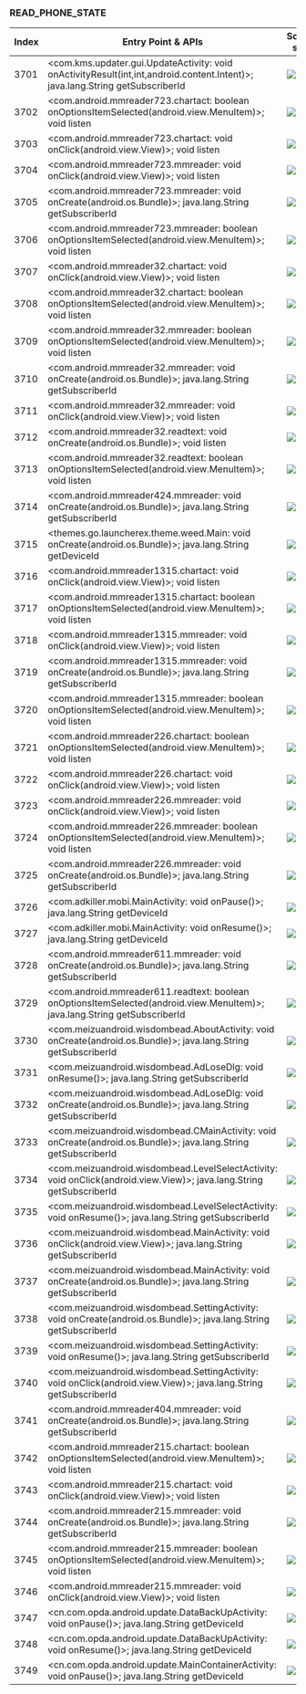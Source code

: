 ### READ_PHONE_STATE
| Index | Entry Point & APIs | Screen shot | Resource id | Label |
| ------------- | ------------- | ------------- |-------------|-------------|
| 3701 | <com.kms.updater.gui.UpdateActivity: void onActivityResult(int,int,android.content.Intent)>; java.lang.String getSubscriberId | ![](D:\COSMOS\output\py\Drebin\VirusShare_Android_20130506\VirusShare_89445cbceb1919cb0d19f1872edaa7d7\com.kms.updater.gui.UpdateActivity.png) |  | |
| 3702 | <com.android.mmreader723.chartact: boolean onOptionsItemSelected(android.view.MenuItem)>; void listen | ![](D:\COSMOS\output\py\Drebin\VirusShare_Android_20130506\VirusShare_896a35822a398ce45eeb2db29dfeac92\com.android.mmreader723.chartact.png) |  | |
| 3703 | <com.android.mmreader723.chartact: void onClick(android.view.View)>; void listen | ![](D:\COSMOS\output\py\Drebin\VirusShare_Android_20130506\VirusShare_896a35822a398ce45eeb2db29dfeac92\com.android.mmreader723.chartact.png) |  | |
| 3704 | <com.android.mmreader723.mmreader: void onClick(android.view.View)>; void listen | ![](D:\COSMOS\output\py\Drebin\VirusShare_Android_20130506\VirusShare_896a35822a398ce45eeb2db29dfeac92\com.android.mmreader723.mmreader.png) |  | |
| 3705 | <com.android.mmreader723.mmreader: void onCreate(android.os.Bundle)>; java.lang.String getSubscriberId | ![](D:\COSMOS\output\py\Drebin\VirusShare_Android_20130506\VirusShare_caa7c38910958ac3c709832029701496\com.android.mmreader723.mmreader.png) |  | |
| 3706 | <com.android.mmreader723.mmreader: boolean onOptionsItemSelected(android.view.MenuItem)>; void listen | ![](D:\COSMOS\output\py\Drebin\VirusShare_Android_20130506\VirusShare_896a35822a398ce45eeb2db29dfeac92\com.android.mmreader723.mmreader.png) |  | |
| 3707 | <com.android.mmreader32.chartact: void onClick(android.view.View)>; void listen | ![](D:\COSMOS\output\py\Drebin\VirusShare_Android_20130506\VirusShare_896b8f1c9dc3af7569e191ff58244754\com.android.mmreader32.chartact.png) |  | |
| 3708 | <com.android.mmreader32.chartact: boolean onOptionsItemSelected(android.view.MenuItem)>; void listen | ![](D:\COSMOS\output\py\Drebin\VirusShare_Android_20130506\VirusShare_896b8f1c9dc3af7569e191ff58244754\com.android.mmreader32.chartact.png) |  | |
| 3709 | <com.android.mmreader32.mmreader: boolean onOptionsItemSelected(android.view.MenuItem)>; void listen | ![](D:\COSMOS\output\py\Drebin\VirusShare_Android_20130506\VirusShare_896b8f1c9dc3af7569e191ff58244754\com.android.mmreader32.mmreader.png) |  | |
| 3710 | <com.android.mmreader32.mmreader: void onCreate(android.os.Bundle)>; java.lang.String getSubscriberId | ![](D:\COSMOS\output\py\Drebin\VirusShare_Android_20130506\VirusShare_896b8f1c9dc3af7569e191ff58244754\com.android.mmreader32.mmreader.png) |  | |
| 3711 | <com.android.mmreader32.mmreader: void onClick(android.view.View)>; void listen | ![](D:\COSMOS\output\py\Drebin\VirusShare_Android_20130506\VirusShare_896b8f1c9dc3af7569e191ff58244754\com.android.mmreader32.mmreader.png) |  | |
| 3712 | <com.android.mmreader32.readtext: void onCreate(android.os.Bundle)>; void listen | ![](D:\COSMOS\output\py\Drebin\VirusShare_Android_20130506\VirusShare_896b8f1c9dc3af7569e191ff58244754\com.android.mmreader32.readtext.png) |  | |
| 3713 | <com.android.mmreader32.readtext: boolean onOptionsItemSelected(android.view.MenuItem)>; void listen | ![](D:\COSMOS\output\py\Drebin\VirusShare_Android_20130506\VirusShare_896b8f1c9dc3af7569e191ff58244754\com.android.mmreader32.readtext.png) |  | |
| 3714 | <com.android.mmreader424.mmreader: void onCreate(android.os.Bundle)>; java.lang.String getSubscriberId | ![](D:\COSMOS\output\py\Drebin\VirusShare_Android_20130506\VirusShare_896d84fdd707690eb2bfe7a39951b0b4\com.android.mmreader424.mmreader.png) |  | |
| 3715 | <themes.go.launcherex.theme.weed.Main: void onCreate(android.os.Bundle)>; java.lang.String getDeviceId | ![](D:\COSMOS\output\py\Drebin\VirusShare_Android_20130506\VirusShare_8986b117f8933eb6643e2a82a8a1e4b6\themes.go.launcherex.theme.weed.Main.png) |  | |
| 3716 | <com.android.mmreader1315.chartact: void onClick(android.view.View)>; void listen | ![](D:\COSMOS\output\py\Drebin\VirusShare_Android_20130506\VirusShare_8a993ff491cd27cfc91cc1b9e41af714\com.android.mmreader1315.chartact.png) |  | |
| 3717 | <com.android.mmreader1315.chartact: boolean onOptionsItemSelected(android.view.MenuItem)>; void listen | ![](D:\COSMOS\output\py\Drebin\VirusShare_Android_20130506\VirusShare_8a993ff491cd27cfc91cc1b9e41af714\com.android.mmreader1315.chartact.png) |  | |
| 3718 | <com.android.mmreader1315.mmreader: void onClick(android.view.View)>; void listen | ![](D:\COSMOS\output\py\Drebin\VirusShare_Android_20130506\VirusShare_8a993ff491cd27cfc91cc1b9e41af714\com.android.mmreader1315.mmreader.png) |  | |
| 3719 | <com.android.mmreader1315.mmreader: void onCreate(android.os.Bundle)>; java.lang.String getSubscriberId | ![](D:\COSMOS\output\py\Drebin\VirusShare_Android_20130506\VirusShare_8a993ff491cd27cfc91cc1b9e41af714\com.android.mmreader1315.mmreader.png) |  | |
| 3720 | <com.android.mmreader1315.mmreader: boolean onOptionsItemSelected(android.view.MenuItem)>; void listen | ![](D:\COSMOS\output\py\Drebin\VirusShare_Android_20130506\VirusShare_8a993ff491cd27cfc91cc1b9e41af714\com.android.mmreader1315.mmreader.png) |  | |
| 3721 | <com.android.mmreader226.chartact: boolean onOptionsItemSelected(android.view.MenuItem)>; void listen | ![](D:\COSMOS\output\py\Drebin\VirusShare_Android_20130506\VirusShare_8aaa52f6b90a2be3b5239a0dabc8a3fe\com.android.mmreader226.chartact.png) |  | |
| 3722 | <com.android.mmreader226.chartact: void onClick(android.view.View)>; void listen | ![](D:\COSMOS\output\py\Drebin\VirusShare_Android_20130506\VirusShare_8aaa52f6b90a2be3b5239a0dabc8a3fe\com.android.mmreader226.chartact.png) |  | |
| 3723 | <com.android.mmreader226.mmreader: void onClick(android.view.View)>; void listen | ![](D:\COSMOS\output\py\Drebin\VirusShare_Android_20130506\VirusShare_8aaa52f6b90a2be3b5239a0dabc8a3fe\com.android.mmreader226.mmreader.png) |  | |
| 3724 | <com.android.mmreader226.mmreader: boolean onOptionsItemSelected(android.view.MenuItem)>; void listen | ![](D:\COSMOS\output\py\Drebin\VirusShare_Android_20130506\VirusShare_8aaa52f6b90a2be3b5239a0dabc8a3fe\com.android.mmreader226.mmreader.png) |  | |
| 3725 | <com.android.mmreader226.mmreader: void onCreate(android.os.Bundle)>; java.lang.String getSubscriberId | ![](D:\COSMOS\output\py\Drebin\VirusShare_Android_20130506\VirusShare_8aaa52f6b90a2be3b5239a0dabc8a3fe\com.android.mmreader226.mmreader.png) |  | |
| 3726 | <com.adkiller.mobi.MainActivity: void onPause()>; java.lang.String getDeviceId | ![](D:\COSMOS\output\py\Drebin\VirusShare_Android_20130506\VirusShare_8aac895c71ea74517f7e6c87b11b6938\com.adkiller.mobi.MainActivity.png) |  | |
| 3727 | <com.adkiller.mobi.MainActivity: void onResume()>; java.lang.String getDeviceId | ![](D:\COSMOS\output\py\Drebin\VirusShare_Android_20130506\VirusShare_8aac895c71ea74517f7e6c87b11b6938\com.adkiller.mobi.MainActivity.png) |  | |
| 3728 | <com.android.mmreader611.mmreader: void onCreate(android.os.Bundle)>; java.lang.String getSubscriberId | ![](D:\COSMOS\output\py\Drebin\VirusShare_Android_20130506\VirusShare_8aaf53ce9f39e33a072334e2ff0e95dd\com.android.mmreader611.mmreader.png) |  | |
| 3729 | <com.android.mmreader611.readtext: boolean onOptionsItemSelected(android.view.MenuItem)>; java.lang.String getSubscriberId | ![](D:\COSMOS\output\py\Drebin\VirusShare_Android_20130506\VirusShare_8aaf53ce9f39e33a072334e2ff0e95dd\com.android.mmreader611.readtext.png) |  | |
| 3730 | <com.meizuandroid.wisdombead.AboutActivity: void onCreate(android.os.Bundle)>; java.lang.String getSubscriberId | ![](D:\COSMOS\output\py\Drebin\VirusShare_Android_20130506\VirusShare_8adb398a1b2fe59f1549031fe8375fc8\com.meizuandroid.wisdombead.AboutActivity.png) |  | |
| 3731 | <com.meizuandroid.wisdombead.AdLoseDlg: void onResume()>; java.lang.String getSubscriberId | ![](D:\COSMOS\output\py\Drebin\VirusShare_Android_20130506\VirusShare_8adb398a1b2fe59f1549031fe8375fc8\com.meizuandroid.wisdombead.AdLoseDlg.png) |  | |
| 3732 | <com.meizuandroid.wisdombead.AdLoseDlg: void onCreate(android.os.Bundle)>; java.lang.String getSubscriberId | ![](D:\COSMOS\output\py\Drebin\VirusShare_Android_20130506\VirusShare_8adb398a1b2fe59f1549031fe8375fc8\com.meizuandroid.wisdombead.AdLoseDlg.png) |  | |
| 3733 | <com.meizuandroid.wisdombead.CMainActivity: void onCreate(android.os.Bundle)>; java.lang.String getSubscriberId | ![](D:\COSMOS\output\py\Drebin\VirusShare_Android_20130506\VirusShare_8cceba8a2c48ccdcc346dfb3cd243fb4\com.meizuandroid.wisdombead.CMainActivity.png) |  | |
| 3734 | <com.meizuandroid.wisdombead.LevelSelectActivity: void onClick(android.view.View)>; java.lang.String getSubscriberId | ![](D:\COSMOS\output\py\Drebin\VirusShare_Android_20130506\VirusShare_8adb398a1b2fe59f1549031fe8375fc8\com.meizuandroid.wisdombead.LevelSelectActivity.png) |  | |
| 3735 | <com.meizuandroid.wisdombead.LevelSelectActivity: void onResume()>; java.lang.String getSubscriberId | ![](D:\COSMOS\output\py\Drebin\VirusShare_Android_20130506\VirusShare_8cceba8a2c48ccdcc346dfb3cd243fb4\com.meizuandroid.wisdombead.LevelSelectActivity.png) |  | |
| 3736 | <com.meizuandroid.wisdombead.MainActivity: void onClick(android.view.View)>; java.lang.String getSubscriberId | ![](D:\COSMOS\output\py\Drebin\VirusShare_Android_20130506\VirusShare_8cceba8a2c48ccdcc346dfb3cd243fb4\com.meizuandroid.wisdombead.MainActivity.png) |  | |
| 3737 | <com.meizuandroid.wisdombead.MainActivity: void onCreate(android.os.Bundle)>; java.lang.String getSubscriberId | ![](D:\COSMOS\output\py\Drebin\VirusShare_Android_20130506\VirusShare_8cceba8a2c48ccdcc346dfb3cd243fb4\com.meizuandroid.wisdombead.MainActivity.png) |  | |
| 3738 | <com.meizuandroid.wisdombead.SettingActivity: void onCreate(android.os.Bundle)>; java.lang.String getSubscriberId | ![](D:\COSMOS\output\py\Drebin\VirusShare_Android_20130506\VirusShare_8adb398a1b2fe59f1549031fe8375fc8\com.meizuandroid.wisdombead.SettingActivity.png) |  | |
| 3739 | <com.meizuandroid.wisdombead.SettingActivity: void onResume()>; java.lang.String getSubscriberId | ![](D:\COSMOS\output\py\Drebin\VirusShare_Android_20130506\VirusShare_8adb398a1b2fe59f1549031fe8375fc8\com.meizuandroid.wisdombead.SettingActivity.png) |  | |
| 3740 | <com.meizuandroid.wisdombead.SettingActivity: void onClick(android.view.View)>; java.lang.String getSubscriberId | ![](D:\COSMOS\output\py\Drebin\VirusShare_Android_20130506\VirusShare_8adb398a1b2fe59f1549031fe8375fc8\com.meizuandroid.wisdombead.SettingActivity.png) |  | |
| 3741 | <com.android.mmreader404.mmreader: void onCreate(android.os.Bundle)>; java.lang.String getSubscriberId | ![](D:\COSMOS\output\py\Drebin\VirusShare_Android_20130506\VirusShare_8ae719343b4c6a5c7b487bff5f975e50\com.android.mmreader404.mmreader.png) |  | |
| 3742 | <com.android.mmreader215.chartact: boolean onOptionsItemSelected(android.view.MenuItem)>; void listen | ![](D:\COSMOS\output\py\Drebin\VirusShare_Android_20130506\VirusShare_8afb4bf3c3b3877b029c6f1a17033cc9\com.android.mmreader215.chartact.png) |  | |
| 3743 | <com.android.mmreader215.chartact: void onClick(android.view.View)>; void listen | ![](D:\COSMOS\output\py\Drebin\VirusShare_Android_20130506\VirusShare_8afb4bf3c3b3877b029c6f1a17033cc9\com.android.mmreader215.chartact.png) |  | |
| 3744 | <com.android.mmreader215.mmreader: void onCreate(android.os.Bundle)>; java.lang.String getSubscriberId | ![](D:\COSMOS\output\py\Drebin\VirusShare_Android_20130506\VirusShare_d57fb94058fdef7e7755f1b37a721aae\com.android.mmreader215.mmreader.png) |  | |
| 3745 | <com.android.mmreader215.mmreader: boolean onOptionsItemSelected(android.view.MenuItem)>; void listen | ![](D:\COSMOS\output\py\Drebin\VirusShare_Android_20130506\VirusShare_8afb4bf3c3b3877b029c6f1a17033cc9\com.android.mmreader215.mmreader.png) |  | |
| 3746 | <com.android.mmreader215.mmreader: void onClick(android.view.View)>; void listen | ![](D:\COSMOS\output\py\Drebin\VirusShare_Android_20130506\VirusShare_8afb4bf3c3b3877b029c6f1a17033cc9\com.android.mmreader215.mmreader.png) |  | |
| 3747 | <cn.com.opda.android.update.DataBackUpActivity: void onPause()>; java.lang.String getDeviceId | ![](D:\COSMOS\output\py\Drebin\VirusShare_Android_20130506\VirusShare_8b273ffff005f4279c8ef6da8c39b290\cn.com.opda.android.update.DataBackUpActivity.png) |  | |
| 3748 | <cn.com.opda.android.update.DataBackUpActivity: void onResume()>; java.lang.String getDeviceId | ![](D:\COSMOS\output\py\Drebin\VirusShare_Android_20130506\VirusShare_8b273ffff005f4279c8ef6da8c39b290\cn.com.opda.android.update.DataBackUpActivity.png) |  | |
| 3749 | <cn.com.opda.android.update.MainContainerActivity: void onPause()>; java.lang.String getDeviceId | ![](D:\COSMOS\output\py\Drebin\VirusShare_Android_20130506\VirusShare_8b273ffff005f4279c8ef6da8c39b290\cn.com.opda.android.update.MainContainerActivity.png) |  | |
